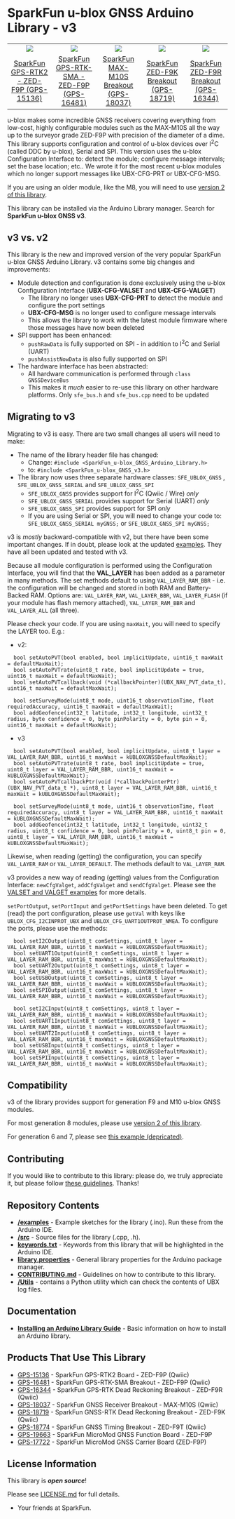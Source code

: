 # SparkFun u-blox GNSS Arduino Library - v3

<table class="table table-hover table-striped table-bordered">
  <tr align="center">
   <td><a href="https://www.sparkfun.com/products/15136"><img src="https://cdn.sparkfun.com//assets/parts/1/3/5/1/4/15136-SparkFun_GPS-RTK2_Board_-_ZED-F9P__Qwiic_-03.jpg"></a></td>
   <td><a href="https://www.sparkfun.com/products/16481"><img src="https://cdn.sparkfun.com//assets/parts/1/5/3/5/2/16481-SparkFun_GPS-RTK-SMA_Breakout_-_ZED-F9P__Qwiic_-01a.jpg"></a></td>
   <td><a href="https://www.sparkfun.com/products/18037"><img src="https://cdn.sparkfun.com//assets/parts/1/7/3/4/1/18037-SparkFun_GNSS_Receiver_Breakout_-_MAX-M10S__Qwiic_-01_Default.jpg"></a></td>
   <td><a href="https://www.sparkfun.com/products/18719"><img src="https://cdn.sparkfun.com//assets/parts/1/8/2/6/6/18719-SparkFun_GNSS-RTK_Dead_Reckoning_Breakout_-_ZED-F9K__Qwiic_-01.jpg"></a></td>
    <td><a href="https://www.sparkfun.com/products/16344"><img src="https://cdn.sparkfun.com//assets/parts/1/5/0/5/9/16344-SparkFun_GPS-RTK_Dead_Reckoning_Breakout_-_ZED-F9R__Qwiic_-01a.jpg"></a></td>
  </tr>
  <tr align="center">
    <td><a href="https://www.sparkfun.com/products/15136">SparkFun GPS-RTK2 - ZED-F9P (GPS-15136)</a></td>
    <td><a href="https://www.sparkfun.com/products/16481">SparkFun GPS-RTK-SMA - ZED-F9P (GPS-16481)</a></td>
    <td><a href="https://www.sparkfun.com/products/18037">SparkFun MAX-M10S Breakout (GPS-18037)</a></td>
    <td><a href="https://www.sparkfun.com/products/18719">SparkFun ZED-F9K Breakout (GPS-18719)</a></td>
    <td><a href="https://www.sparkfun.com/products/16344">SparkFun ZED-F9R Breakout (GPS-16344)</a></td>
  </tr>
</table>

u-blox makes some incredible GNSS receivers covering everything from low-cost, highly configurable modules such as the MAX-M10S all the way up to the surveyor grade ZED-F9P with precision of the diameter of a dime. This library supports configuration and control of u-blox devices over I<sup>2</sup>C (called DDC by u-blox), Serial and SPI. This version uses the u-blox Configuration Interface to: detect the module; configure message intervals; set the base location; etc.. We wrote it for the most recent u-blox modules which no longer support messages like UBX-CFG-PRT or UBX-CFG-MSG.

If you are using an older module, like the M8, you will need to use [version 2 of this library](https://github.com/sparkfun/SparkFun_u-blox_GNSS_Arduino_Library).

This library can be installed via the Arduino Library manager. Search for **SparkFun u-blox GNSS v3**.

## v3 vs. v2

This library is the new and improved version of the very popular SparkFun u-blox GNSS Arduino Library. v3 contains some big changes and improvements:

* Module detection and configuration is done exclusively using the u-blox Configuration Interface (**UBX-CFG-VALSET** and **UBX-CFG-VALGET**)
  * The library no longer uses **UBX-CFG-PRT** to detect the module and configure the port settings
  * **UBX-CFG-MSG** is no longer used to configure message intervals
  * This allows the library to work with the latest module firmware where those messages have now been deleted
* SPI support has been enhanced:
  * ```pushRawData``` is fully supported on SPI - in addition to I<sup>2</sup>C and Serial (UART)
  * ```pushAssistNowData``` is also fully supported on SPI
* The hardware interface has been abstracted:
  * All hardware communication is performed through ```class GNSSDeviceBus```
  * This makes it _much_ easier to re-use this library on other hardware platforms. Only ```sfe_bus.h``` and ```sfe_bus.cpp``` need to be updated

## Migrating to v3

Migrating to v3 is easy. There are two small changes all users will need to make:

* The name of the library header file has changed:
  * Change: ```#include <SparkFun_u-blox_GNSS_Arduino_Library.h>```
  * to: ```#include <SparkFun_u-blox_GNSS_v3.h>```
* The library now uses three separate hardware classes: ```SFE_UBLOX_GNSS``` , ```SFE_UBLOX_GNSS_SERIAL``` and ```SFE_UBLOX_GNSS_SPI```
  * ```SFE_UBLOX_GNSS``` provides support for I<sup>2</sup>C (Qwiic / Wire) _only_
  * ```SFE_UBLOX_GNSS_SERIAL``` provides support for Serial (UART) _only_
  * ```SFE_UBLOX_GNSS_SPI``` provides support for SPI _only_
  * If you are using Serial or SPI, you will need to change your code to: ```SFE_UBLOX_GNSS_SERIAL myGNSS;``` or ```SFE_UBLOX_GNSS_SPI myGNSS;```

v3 is _mostly_ backward-compatible with v2, but there have been some important changes. If in doubt, please look at the updated [examples](./examples).
They have all been updated and tested with v3.

Because all module configuration is performed using the Configuration Interface, you will find that the **VAL_LAYER** has been added as
a parameter in many methods. The set methods default to using ```VAL_LAYER_RAM_BBR``` - i.e. the configuration will be changed and stored in both
RAM and Battery-Backed RAM. Options are: ```VAL_LAYER_RAM```, ```VAL_LAYER_BBR```, ```VAL_LAYER_FLASH``` (if your module has flash memory attached),
```VAL_LAYER_RAM_BBR``` and ```VAL_LAYER_ALL``` (all three).

Please check your code. If you are using ```maxWait```, you will need to specify the LAYER too. E.g.:

* v2:

```
  bool setAutoPVT(bool enabled, bool implicitUpdate, uint16_t maxWait = defaultMaxWait);
  bool setAutoPVTrate(uint8_t rate, bool implicitUpdate = true, uint16_t maxWait = defaultMaxWait);
  bool setAutoPVTcallback(void (*callbackPointer)(UBX_NAV_PVT_data_t), uint16_t maxWait = defaultMaxWait);

  bool setSurveyMode(uint8_t mode, uint16_t observationTime, float requiredAccuracy, uint16_t maxWait = defaultMaxWait);
  bool addGeofence(int32_t latitude, int32_t longitude, uint32_t radius, byte confidence = 0, byte pinPolarity = 0, byte pin = 0, uint16_t maxWait = defaultMaxWait);
```

* v3

```
  bool setAutoPVT(bool enabled, bool implicitUpdate, uint8_t layer = VAL_LAYER_RAM_BBR, uint16_t maxWait = kUBLOXGNSSDefaultMaxWait);
  bool setAutoPVTrate(uint8_t rate, bool implicitUpdate = true, uint8_t layer = VAL_LAYER_RAM_BBR, uint16_t maxWait = kUBLOXGNSSDefaultMaxWait);
  bool setAutoPVTcallbackPtr(void (*callbackPointerPtr)(UBX_NAV_PVT_data_t *), uint8_t layer = VAL_LAYER_RAM_BBR, uint16_t maxWait = kUBLOXGNSSDefaultMaxWait);

  bool setSurveyMode(uint8_t mode, uint16_t observationTime, float requiredAccuracy, uint8_t layer = VAL_LAYER_RAM_BBR, uint16_t maxWait = kUBLOXGNSSDefaultMaxWait);
  bool addGeofence(int32_t latitude, int32_t longitude, uint32_t radius, uint8_t confidence = 0, bool pinPolarity = 0, uint8_t pin = 0, uint8_t layer = VAL_LAYER_RAM_BBR, uint16_t maxWait = kUBLOXGNSSDefaultMaxWait);
```

Likewise, when reading (getting) the configuration, you can specify ```VAL_LAYER_RAM``` or ```VAL_LAYER_DEFAULT```. The methods default to ```VAL_LAYER_RAM```.

v3 provides a new way of reading (getting) values from the Configuration Interface: ```newCfgValget```, ```addCfgValget``` and ```sendCfgValget```.
Please see the [VALSET and VALGET examples](./examples/VALGET_and_VALSET/) for more details.

```setPortOutput```, ```setPortInput``` and ```getPortSettings``` have been deleted.
To get (read) the port configuration, please use ```getVal``` with keys like ```UBLOX_CFG_I2CINPROT_UBX``` and ```UBLOX_CFG_UART1OUTPROT_NMEA```.
To configure the ports, please use the methods:

```
  bool setI2COutput(uint8_t comSettings, uint8_t layer = VAL_LAYER_RAM_BBR, uint16_t maxWait = kUBLOXGNSSDefaultMaxWait);
  bool setUART1Output(uint8_t comSettings, uint8_t layer = VAL_LAYER_RAM_BBR, uint16_t maxWait = kUBLOXGNSSDefaultMaxWait);
  bool setUART2Output(uint8_t comSettings, uint8_t layer = VAL_LAYER_RAM_BBR, uint16_t maxWait = kUBLOXGNSSDefaultMaxWait);
  bool setUSBOutput(uint8_t comSettings, uint8_t layer = VAL_LAYER_RAM_BBR, uint16_t maxWait = kUBLOXGNSSDefaultMaxWait);
  bool setSPIOutput(uint8_t comSettings, uint8_t layer = VAL_LAYER_RAM_BBR, uint16_t maxWait = kUBLOXGNSSDefaultMaxWait);

  bool setI2CInput(uint8_t comSettings, uint8_t layer = VAL_LAYER_RAM_BBR, uint16_t maxWait = kUBLOXGNSSDefaultMaxWait);
  bool setUART1Input(uint8_t comSettings, uint8_t layer = VAL_LAYER_RAM_BBR, uint16_t maxWait = kUBLOXGNSSDefaultMaxWait);
  bool setUART2Input(uint8_t comSettings, uint8_t layer = VAL_LAYER_RAM_BBR, uint16_t maxWait = kUBLOXGNSSDefaultMaxWait);
  bool setUSBInput(uint8_t comSettings, uint8_t layer = VAL_LAYER_RAM_BBR, uint16_t maxWait = kUBLOXGNSSDefaultMaxWait);
  bool setSPIInput(uint8_t comSettings, uint8_t layer = VAL_LAYER_RAM_BBR, uint16_t maxWait = kUBLOXGNSSDefaultMaxWait);
```

## Compatibility

v3 of the library provides support for generation F9 and M10 u-blox GNSS modules.

For most generation 8 modules, please use [version 2 of this library](https://github.com/sparkfun/SparkFun_u-blox_GNSS_Arduino_Library).

For generation 6 and 7, please see [this example (depricated)](https://github.com/sparkfun/SparkFun_Ublox_Arduino_Library/tree/master/examples/Series_6_7/Example1_GetPositionAndTime_Series_6_7).

## Contributing

If you would like to contribute to this library: please do, we truly appreciate it, but please follow [these guidelines](./CONTRIBUTING.md). Thanks!

## Repository Contents

* [**/examples**](./examples) - Example sketches for the library (.ino). Run these from the Arduino IDE.
* [**/src**](./src) - Source files for the library (.cpp, .h).
* [**keywords.txt**](./keywords.txt) - Keywords from this library that will be highlighted in the Arduino IDE.
* [**library.properties**](./library.properties) - General library properties for the Arduino package manager.
* [**CONTRIBUTING.md**](./CONTRIBUTING.md) - Guidelines on how to contribute to this library.
* [**/Utils**](./Utils) - contains a Python utility which can check the contents of UBX log files.

## Documentation

* [**Installing an Arduino Library Guide**](https://learn.sparkfun.com/tutorials/installing-an-arduino-library) - Basic information on how to install an Arduino library.

## Products That Use This Library

* [GPS-15136](https://www.sparkfun.com/products/15136) - SparkFun GPS-RTK2 Board - ZED-F9P (Qwiic)
* [GPS-16481](https://www.sparkfun.com/products/16481) - SparkFun GPS-RTK-SMA Breakout - ZED-F9P (Qwiic)
* [GPS-16344](https://www.sparkfun.com/products/16344) - SparkFun GPS-RTK Dead Reckoning Breakout - ZED-F9R (Qwiic)
* [GPS-18037](https://www.sparkfun.com/products/18037) - SparkFun GNSS Receiver Breakout - MAX-M10S (Qwiic)
* [GPS-18719](https://www.sparkfun.com/products/18719) - SparkFun GNSS-RTK Dead Reckoning Breakout - ZED-F9K (Qwiic)
* [GPS-18774](https://www.sparkfun.com/products/18774) - SparkFun GNSS Timing Breakout - ZED-F9T (Qwiic)
* [GPS-19663](https://www.sparkfun.com/products/19663) - SparkFun MicroMod GNSS Function Board - ZED-F9P
* [GPS-17722](https://www.sparkfun.com/products/17722) - SparkFun MicroMod GNSS Carrier Board (ZED-F9P)

## License Information

This library is _**open source**_!

Please see [LICENSE.md](./LICENSE.md) for full details.

- Your friends at SparkFun.
